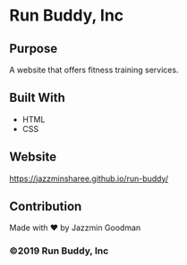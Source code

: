 # Run Buddy, Inc

## Purpose
A website that offers fitness training services.

## Built With
* HTML
* CSS

## Website
https://jazzminsharee.github.io/run-buddy/

## Contribution
Made with ❤️ by Jazzmin Goodman

### ©️2019 Run Buddy, Inc

